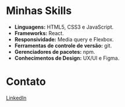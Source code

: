 # Minhas Skills

- **Linguagens:** HTML5, CSS3 e JavaScript.
- **Frameworks:** React.
- **Responsividade:** Media query e Flexbox.
- **Ferramentas de controle de versão:** git.
- **Gerenciadores de pacotes:** npm.
- **Conhecimentos de Design:** UX/UI e Figma.

# Contato
<a href="https://www.linkedin.com/in/emanuel-de-souza-lacerda/" target="_blank" rel="external">LinkedIn</a>
